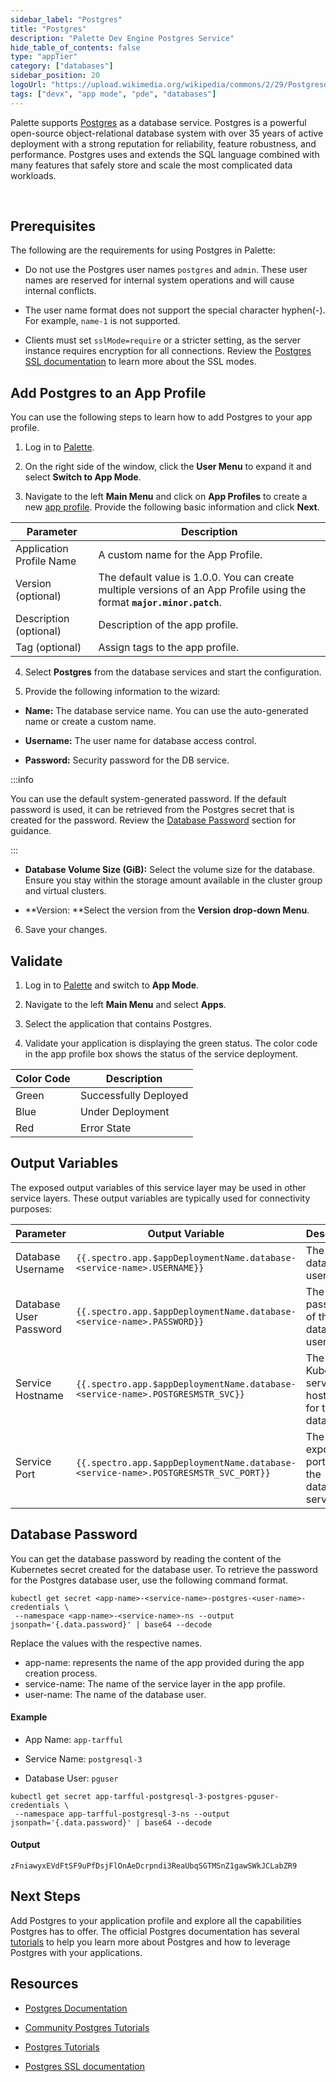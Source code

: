 ```yaml
---
sidebar_label: "Postgres"
title: "Postgres"
description: "Palette Dev Engine Postgres Service"
hide_table_of_contents: false
type: "appTier"
category: ["databases"]
sidebar_position: 20
logoUrl: "https://upload.wikimedia.org/wikipedia/commons/2/29/Postgresql_elephant.svg"
tags: ["devx", "app mode", "pde", "databases"]
---
```


Palette supports [Postgres](https://www.postgresql.org/) as a database service. Postgres is a powerful open-source object-relational database system with over 35 years of active deployment with a strong reputation for reliability, feature robustness, and performance. Postgres uses and extends the SQL language combined with many features that safely store and scale the most complicated data workloads.

<br />

## Prerequisites

The following are the requirements for using Postgres in Palette:

- Do not use the Postgres user names `postgres` and `admin`. These user names are reserved for internal system operations and will cause internal conflicts.

- The user name format does not support the special character hyphen(-). For example, `name-1` is not supported.

- Clients must set `sslMode=require` or a stricter setting, as the server instance requires encryption for all connections. Review the [Postgres SSL documentation](https://www.postgresql.org/docs/current/libpq-ssl.html) to learn more about the SSL modes.

## Add Postgres to an App Profile

You can use the following steps to learn how to add Postgres to your app profile.

1. Log in to [Palette](https://console.spectrocloud.com).

2. On the right side of the window, click the **User Menu** to expand it and select **Switch to App Mode**.

3. Navigate to the left **Main Menu** and click on **App Profiles** to create a new [app profile](../../../profiles/app-profiles/create-app-profiles/create-app-profiles.md). Provide the following basic information and click **Next**.

| **Parameter**            | **Description**                                                                                                          |
| ------------------------ | ------------------------------------------------------------------------------------------------------------------------ |
| Application Profile Name | A custom name for the App Profile.                                                                                       |
| Version (optional)       | The default value is 1.0.0. You can create multiple versions of an App Profile using the format **`major.minor.patch`**. |
| Description (optional)   | Description of the app profile.                                                                                          |
| Tag (optional)           | Assign tags to the app profile.                                                                                          |

4. Select **Postgres** from the database services and start the configuration.

5. Provide the following information to the wizard:

- **Name:** The database service name. You can use the auto-generated name or create a custom name.

- **Username:** The user name for database access control.

- **Password:** Security password for the DB service.

:::info

You can use the default system-generated password. If the default password is used, it can be retrieved from the Postgres secret that is created for the password. Review the [Database Password](../../services/service-listings/postgresql-db.md#database-password) section for guidance.

:::

- **Database Volume Size (GiB):** Select the volume size for the database. Ensure you stay within the storage amount available in the cluster group and virtual clusters.

- **Version: **Select the version from the **Version** **drop-down Menu**.

6. Save your changes.

## Validate

1. Log in to [Palette](https://console.spectrocloud.com) and switch to **App Mode**.

2. Navigate to the left **Main Menu** and select **Apps**.

3. Select the application that contains Postgres.

4. Validate your application is displaying the green status. The color code in the app profile box shows the status of the service deployment.

| **Color Code** | **Description**       |
| -------------- | --------------------- |
| Green          | Successfully Deployed |
| Blue           | Under Deployment      |
| Red            | Error State           |

## Output Variables

The exposed output variables of this service layer may be used in other service layers. These output variables are typically used for connectivity purposes:

| Parameter              | Output Variable                                                                     | Description                                       |
| ---------------------- | ----------------------------------------------------------------------------------- | ------------------------------------------------- |
| Database Username      | `{{.spectro.app.$appDeploymentName.database-<service-name>.USERNAME}}`              | The database user name.                           |
| Database User Password | `{{.spectro.app.$appDeploymentName.database-<service-name>.PASSWORD}}`              | The password of the database user name.           |
| Service Hostname       | `{{.spectro.app.$appDeploymentName.database-<service-name>.POSTGRESMSTR_SVC}}`      | The Kubernetes service hostname for the database. |
| Service Port           | `{{.spectro.app.$appDeploymentName.database-<service-name>.POSTGRESMSTR_SVC_PORT}}` | The exposed ports for the database service.       |

## Database Password

You can get the database password by reading the content of the Kubernetes secret created for the database user. To retrieve the password for the Postgres database user, use the following command format.

```shell
kubectl get secret <app-name>-<service-name>-postgres-<user-name>-credentials \
 --namespace <app-name>-<service-name>-ns --output jsonpath='{.data.password}' | base64 --decode
```

Replace the values with the respective names.

- app-name: represents the name of the app provided during the app creation process.
- service-name: The name of the service layer in the app profile.
- user-name: The name of the database user.

#### Example

- App Name: `app-tarfful`

- Service Name: `postgresql-3`

- Database User: `pguser`

```shell
kubectl get secret app-tarfful-postgresql-3-postgres-pguser-credentials \
 --namespace app-tarfful-postgresql-3-ns --output jsonpath='{.data.password}' | base64 --decode
```

#### Output

```shell hideClipnoard
zFniawyxEVdFtSF9uPfDsjFlOnAeDcrpndi3ReaUbqSGTMSnZ1gawSWkJCLabZR9
```

## Next Steps

Add Postgres to your application profile and explore all the capabilities Postgres has to offer. The official Postgres documentation has several [tutorials](https://www.postgresql.org/docs/online-resources/) to help you learn more about Postgres and how to leverage Postgres with your applications.

## Resources

- [Postgres Documentation](https://www.postgresql.org/docs/)

- [Community Postgres Tutorials](https://www.postgresqltutorial.com/)

- [Postgres Tutorials](https://www.postgresql.org/docs/online-resources/)

- [Postgres SSL documentation](https://www.postgresql.org/docs/current/libpq-ssl.html)
